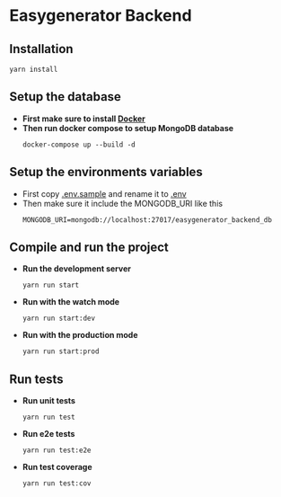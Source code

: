# Easygenerator Backend

## Installation 
```shell
yarn install
```

## Setup the database
- **First make sure to install [Docker](https://docs.docker.com/install/)**
- **Then run docker compose to setup MongoDB database**
    ```shell
    docker-compose up --build -d
    ```

## Setup the environments variables
- First copy [.env.sample](.env.sample) and rename it to [.env](.env)
- Then make sure it include the MONGODB_URI like this
    ```dotenv
    MONGODB_URI=mongodb://localhost:27017/easygenerator_backend_db
    ```

## Compile and run the project
- **Run the development server**
    ```shell
    yarn run start
    ```
- **Run with the watch mode**
    ```shell
    yarn run start:dev
    ```
- **Run with the production mode**
    ```shell
    yarn run start:prod
    ```

## Run tests
- **Run unit tests**
    ```shell
    yarn run test
    ```
- **Run e2e tests**
    ```shell
    yarn run test:e2e
    ```
- **Run test coverage**
    ```shell
    yarn run test:cov
    ```
